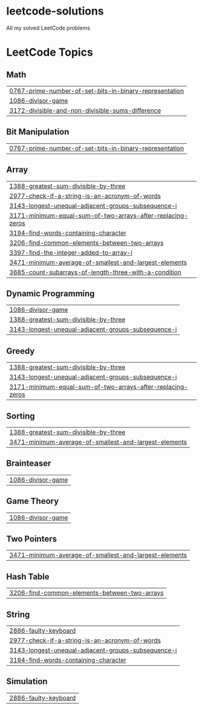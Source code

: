 # leetcode-solutions
All my solved LeetCode problems

<!---LeetCode Topics Start-->
# LeetCode Topics
## Math
|  |
| ------- |
| [0767-prime-number-of-set-bits-in-binary-representation](https://github.com/Mher-1902/leetcode-solutions/tree/master/0767-prime-number-of-set-bits-in-binary-representation) |
| [1086-divisor-game](https://github.com/Mher-1902/leetcode-solutions/tree/master/1086-divisor-game) |
| [3172-divisible-and-non-divisible-sums-difference](https://github.com/Mher-1902/leetcode-solutions/tree/master/3172-divisible-and-non-divisible-sums-difference) |
## Bit Manipulation
|  |
| ------- |
| [0767-prime-number-of-set-bits-in-binary-representation](https://github.com/Mher-1902/leetcode-solutions/tree/master/0767-prime-number-of-set-bits-in-binary-representation) |
## Array
|  |
| ------- |
| [1388-greatest-sum-divisible-by-three](https://github.com/Mher-1902/leetcode-solutions/tree/master/1388-greatest-sum-divisible-by-three) |
| [2977-check-if-a-string-is-an-acronym-of-words](https://github.com/Mher-1902/leetcode-solutions/tree/master/2977-check-if-a-string-is-an-acronym-of-words) |
| [3143-longest-unequal-adjacent-groups-subsequence-i](https://github.com/Mher-1902/leetcode-solutions/tree/master/3143-longest-unequal-adjacent-groups-subsequence-i) |
| [3171-minimum-equal-sum-of-two-arrays-after-replacing-zeros](https://github.com/Mher-1902/leetcode-solutions/tree/master/3171-minimum-equal-sum-of-two-arrays-after-replacing-zeros) |
| [3194-find-words-containing-character](https://github.com/Mher-1902/leetcode-solutions/tree/master/3194-find-words-containing-character) |
| [3206-find-common-elements-between-two-arrays](https://github.com/Mher-1902/leetcode-solutions/tree/master/3206-find-common-elements-between-two-arrays) |
| [3397-find-the-integer-added-to-array-i](https://github.com/Mher-1902/leetcode-solutions/tree/master/3397-find-the-integer-added-to-array-i) |
| [3471-minimum-average-of-smallest-and-largest-elements](https://github.com/Mher-1902/leetcode-solutions/tree/master/3471-minimum-average-of-smallest-and-largest-elements) |
| [3685-count-subarrays-of-length-three-with-a-condition](https://github.com/Mher-1902/leetcode-solutions/tree/master/3685-count-subarrays-of-length-three-with-a-condition) |
## Dynamic Programming
|  |
| ------- |
| [1086-divisor-game](https://github.com/Mher-1902/leetcode-solutions/tree/master/1086-divisor-game) |
| [1388-greatest-sum-divisible-by-three](https://github.com/Mher-1902/leetcode-solutions/tree/master/1388-greatest-sum-divisible-by-three) |
| [3143-longest-unequal-adjacent-groups-subsequence-i](https://github.com/Mher-1902/leetcode-solutions/tree/master/3143-longest-unequal-adjacent-groups-subsequence-i) |
## Greedy
|  |
| ------- |
| [1388-greatest-sum-divisible-by-three](https://github.com/Mher-1902/leetcode-solutions/tree/master/1388-greatest-sum-divisible-by-three) |
| [3143-longest-unequal-adjacent-groups-subsequence-i](https://github.com/Mher-1902/leetcode-solutions/tree/master/3143-longest-unequal-adjacent-groups-subsequence-i) |
| [3171-minimum-equal-sum-of-two-arrays-after-replacing-zeros](https://github.com/Mher-1902/leetcode-solutions/tree/master/3171-minimum-equal-sum-of-two-arrays-after-replacing-zeros) |
## Sorting
|  |
| ------- |
| [1388-greatest-sum-divisible-by-three](https://github.com/Mher-1902/leetcode-solutions/tree/master/1388-greatest-sum-divisible-by-three) |
| [3471-minimum-average-of-smallest-and-largest-elements](https://github.com/Mher-1902/leetcode-solutions/tree/master/3471-minimum-average-of-smallest-and-largest-elements) |
## Brainteaser
|  |
| ------- |
| [1086-divisor-game](https://github.com/Mher-1902/leetcode-solutions/tree/master/1086-divisor-game) |
## Game Theory
|  |
| ------- |
| [1086-divisor-game](https://github.com/Mher-1902/leetcode-solutions/tree/master/1086-divisor-game) |
## Two Pointers
|  |
| ------- |
| [3471-minimum-average-of-smallest-and-largest-elements](https://github.com/Mher-1902/leetcode-solutions/tree/master/3471-minimum-average-of-smallest-and-largest-elements) |
## Hash Table
|  |
| ------- |
| [3206-find-common-elements-between-two-arrays](https://github.com/Mher-1902/leetcode-solutions/tree/master/3206-find-common-elements-between-two-arrays) |
## String
|  |
| ------- |
| [2886-faulty-keyboard](https://github.com/Mher-1902/leetcode-solutions/tree/master/2886-faulty-keyboard) |
| [2977-check-if-a-string-is-an-acronym-of-words](https://github.com/Mher-1902/leetcode-solutions/tree/master/2977-check-if-a-string-is-an-acronym-of-words) |
| [3143-longest-unequal-adjacent-groups-subsequence-i](https://github.com/Mher-1902/leetcode-solutions/tree/master/3143-longest-unequal-adjacent-groups-subsequence-i) |
| [3194-find-words-containing-character](https://github.com/Mher-1902/leetcode-solutions/tree/master/3194-find-words-containing-character) |
## Simulation
|  |
| ------- |
| [2886-faulty-keyboard](https://github.com/Mher-1902/leetcode-solutions/tree/master/2886-faulty-keyboard) |
<!---LeetCode Topics End-->